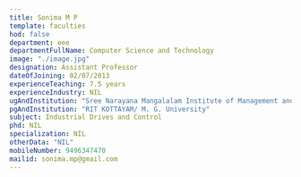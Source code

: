 ```yaml
---
title: Sonima M P
template: faculties
hod: false
department: eee
departmentFullName: Computer Science and Technology
image: "./image.jpg"
designation: Assistant Professor
dateOfJoining: 02/07/2013
experienceTeaching: 7.5 years
experienceIndustry: NIL
ugAndInstitution: "Sree Narayana Mangalalam Institute of Management and Technology/M.G. University"
pgAndInstitution: "RIT KOTTAYAM/ M. G. University"
subject: Industrial Drives and Control
phd: NIL
specialization: NIL
otherData: "NIL"
mobileNumber: 9496347470
mailid: sonima.mp@gmail.com
---
```


